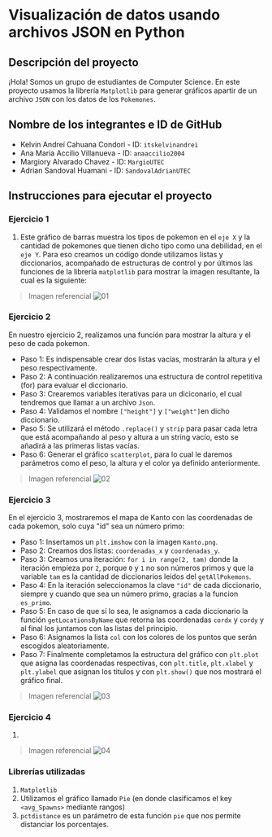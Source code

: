 # Visualización de datos usando archivos JSON en Python

## Descripción del proyecto

¡Hola! Somos un grupo de estudiantes de Computer Science. En este proyecto usamos la librería `Matplotlib` para generar gráficos apartir de un archivo `JSON` con los datos de los `Pokemones`. 

## Nombre de los integrantes e ID de GitHub

* Kelvin Andreí Cahuana Condori - ID: `itskelvinandrei`
* Ana Maria Accilio Villanueva - ID: `anaaccilio2004`
* Margiory Alvarado Chavez - ID:  `MargioUTEC`
* Adrian Sandoval Huamani -  ID: `SandovalAdrianUTEC`

## Instrucciones para ejecutar el proyecto

### Ejercicio 1

1. Este gráfico de barras muestra los tipos de pokemon en el `eje X`
y la cantidad de pokemones que tienen dicho tipo como una debilidad, en el `eje Y`.
Para eso creamos un código donde utilizamos listas y diccionarios, acompañado
de estructuras de control y por últimos las funciones de la librería
`matplotlib` para mostrar la imagen resultante, la cual es la siguiente:


> Imagen referencial
> ![01](https://user-images.githubusercontent.com/91230053/146286826-55c6a54f-2e8e-4dba-8a0b-5a93044e6ba9.png)

### Ejercicio 2

En nuestro ejercicio 2, realizamos una función para mostrar la altura y el peso de cada pokemon. 
- Paso 1: Es indispensable crear dos listas vacías, mostrarán la altura y el peso respectivamente.
- Paso 2: A continuación realizaremos una estructura de control repetitiva (for) para evaluar el diccionario.
- Paso 3: Crearemos variables iterativas para un diciconario, el cual tendremos que llamar a un archivo `Json`.
- Paso 4: Validamos el nombre `["height"]` y `["weight"]`en dicho diccionario.
- Paso 5: Se utilizará el método `.replace()` y `strip` para pasar cada letra que está acompañando al peso y altura a un string vacío, esto se añadirá a las primeras listas vacías. 
- Paso 6: Generar el gráfico `scatterplot`, para lo cual le daremos parámetros como el peso, la altura y el color ya definido anteriormente.  

> Imagen referencial
> ![02](https://user-images.githubusercontent.com/91230053/146286849-28fb3eba-5d10-4c9f-b1b3-6a3a922ebde5.png)


### Ejercicio 3

En el ejercicio 3, mostraremos el mapa de Kanto con las coordenadas de cada pokemon, solo cuya "id" sea un número primo:
- Paso 1: Insertamos un `plt.imshow` con la imagen `Kanto.png`.
- Paso 2: Creamos dos listas: `coordenadas_x` y `coordenadas_y`. 
- Paso 3: Creamos una iteración: ```for i in range(2, tam)``` donde la iteración empieza por `2`, porque `0` y `1` no son números primos y que la variable `tam` es la cantidad de diccionarios leidos del `getAllPokemons`.
- Paso 4: En la iteración seleccionamos la clave `"id"` de cada diccionario, siempre y cuando que sea un número primo, gracias a la funcion `es_primo`.
- Paso 5: En caso de que sí lo sea, le asignamos a cada diccionario la función `getLocationsByName` que retorna las coordenadas `cordx` y `cordy` y al final los juntamos con las listas del principio.
- Paso 6: Asignamos la lista `col` con los colores de los puntos que serán escogidos aleatoriamente.
- Paso 7: Finalmente completamos la estructura del gráfico con `plt.plot` que asigna las coordenadas respectivas, con `plt.title`, `plt.xlabel` y `plt.ylabel` que asignan los titulos y con `plt.show()` que nos mostrará el gráfico final.

> Imagen referencial
> ![03](https://user-images.githubusercontent.com/91230053/146286916-3aa9e6ea-2f3e-477c-b785-25478858eea4.png)

### Ejercicio 4

1.

> Imagen referencial
> ![04](https://user-images.githubusercontent.com/91230053/146286946-2dbfc5fa-cd47-4f68-acd8-729ef79f3aed.png)



### Librerías utilizadas
1. `Matplotlib`
2. Utilizamos el gráfico llamado `Pie` (en donde clasificamos el key `<avg_Spawns>` mediante rangos)
3. `pctdistance` es un parámetro de esta función `pie` que nos permite distanciar los porcentajes.

